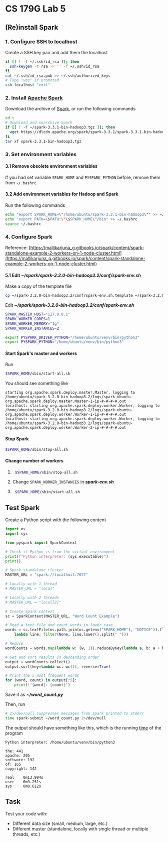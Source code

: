 



# CS 179G Lab 5

## (Re)install Spark

### 1. Configure SSH to localhost
Create a SSH key pair and add them the localhost 
```bash
if [[ ! -f ~/.ssh/id_rsa ]]; then
  ssh-keygen -t rsa -P '' -f ~/.ssh/id_rsa
fi
cat ~/.ssh/id_rsa.pub >> ~/.ssh/authorized_keys
# Type "yes" if promoted
ssh localhost "exit"
```

### 2. Install  [Apache Spark](https://spark.apache.org/)
Download the archive of  [Spark](https://dlcdn.apache.org/spark/spark-3.3.1/spark-3.3.1-bin-hadoop3.tgz), or run the following commands
```bash
cd ~
# Download and unarchive Spark
if [[ ! -f ~/spark-3.3.1-bin-hadoop3.tgz ]]; then
  wget https://dlcdn.apache.org/spark/spark-3.3.1/spark-3.3.1-bin-hadoop3.tgz
fi
tar xf spark-3.3.1-bin-hadoop3.tgz
```

### 3. Set environment variables
#### 3.1 Remove obsolete environment variables
If you had set variable `SPARK_HOME` and `PYSPARK_PYTHON` before, remove them from `~/.bashrc`.

#### 3.2 Add environment variables for Hadoop and Spark
Run the following commands
```bash
echo "export SPARK_HOME=\"/home/ubuntu/spark-3.3.1-bin-hadoop3\"" >> ~/.bashrc
echo "export PATH=\$PATH:\"\$SPARK_HOME\"/bin" >> ~/.bashrc
source ~/.bashrc
```

### 4. Configure Spark
Reference: [https://mallikarjuna_g.gitbooks.io/spark/content/spark-standalone-example-2-workers-on-1-node-cluster.html](https://mallikarjuna_g.gitbooks.io/spark/content/spark-standalone-example-2-workers-on-1-node-cluster.html)

#### 5.1 Edit *~/spark/spark-3.2.0-bin-hadoop3.2/conf/spark-env.sh*
Make a copy of the template file
```bash
cp ~/spark-3.2.0-bin-hadoop3.2/conf/spark-env.sh.template ~/spark-3.2.0-bin-hadoop3.2/conf/spark-env.sh
```
Edit ***~/spark/spark-3.2.0-bin-hadoop3.2/conf/spark-env.sh***
```bash
SPARK_MASTER_HOST="127.0.0.1"
SPARK_WORKER_CORES=1
SPARK_WORKER_MEMORY="1g"
SPARK_WORKER_INSTANCES=2

export PYSPARK_DRIVER_PYTHON="/home/ubuntu/venv/bin/python3"
export PYSPARK_PYTHON="/home/ubuntu/venv/bin/python3"
```

#### Start Spark's master and workers
Run
```bash
$SPARK_HOME/sbin/start-all.sh
```

You should see something like
```
starting org.apache.spark.deploy.master.Master, logging to /home/ubuntu/spark-3.2.0-bin-hadoop3.2/logs/spark-ubuntu-org.apache.spark.deploy.master.Master-1-ip-#-#-#-#.out
localhost: starting org.apache.spark.deploy.worker.Worker, logging to /home/ubuntu/spark-3.2.0-bin-hadoop3.2/logs/spark-ubuntu-org.apache.spark.deploy.worker.Worker-1-ip-#-#-#-#.out
localhost: starting org.apache.spark.deploy.worker.Worker, logging to /home/ubuntu/spark-3.2.0-bin-hadoop3.2/logs/spark-ubuntu-org.apache.spark.deploy.worker.Worker-2-ip-#-#-#-#.out
```

#### Stop Spark
```bash
$SPARK_HOME/sbin/stop-all.sh
```

#### Change number of workers
1. ```bash
	$SPARK_HOME/sbin/stop-all.sh
	```
2. Change `SPARK_WORKER_INSTANCES` in ***spark-env.sh***
3. ```bash
	$SPARK_HOME/sbin/start-all.sh
	``` 

## Test Spark
Create a Python script with the following content
```python
import os
import sys

from pyspark import SparkContext

# Check if Python is from the virtual environment
print(f"Python interpreter: {sys.executable}")
print()

# Spark standalone cluster
MASTER_URL = "spark://localhost:7077"

# Locally with 1 thread
# MASTER_URL = "local"

# Locally with 2 threads
# MASTER_URL = "local[2]"

# Create Spark context
sc = SparkContext(MASTER_URL, "Word Count Example")

# Read a text file and count words in lower case
words = sc.textFile(os.path.join(os.getenv("SPARK_HOME"), "NOTICE")).flatMap(
    lambda line: filter(None, line.lower().split(" ")))

# Reduce
wordCounts = words.map(lambda w: (w, 1)).reduceByKey(lambda a, b: a + b)

# Get and sort results in descending order
output = wordCounts.collect()
output.sort(key=lambda wc: wc[1], reverse=True)

# Print the 5 most frequent words
for (word, count) in output[:5]:
    print(f"{word}: {count}")
```

Save it as ***~/word_count.py***

Then, run
```bash
# 2>/dev/null suppresses messages from Spark printed to stderr
time spark-submit ~/word_count.py 2>/dev/null
```

The output should have something like this, which is the running [time](https://linuxize.com/post/linux-time-command/) of the program
```
Python interpreter: /home/ubuntu/venv/bin/python3

the: 441
apache: 205
software: 192
of: 165
copyright: 142

real    0m13.904s
user    0m9.251s
sys     0m0.612s
```

## Task
Test your code with:
- Different data size (small, medium, large, etc.)
- Different master (standalone, locally with single thread or multiple threads, etc.) 
